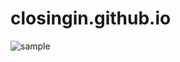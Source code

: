 # closingin.github.io

![sample](https://screenshotscdn.firefoxusercontent.com/images/4bfdb7cb-441b-4f3b-9de7-d75e894cff8a.png)
